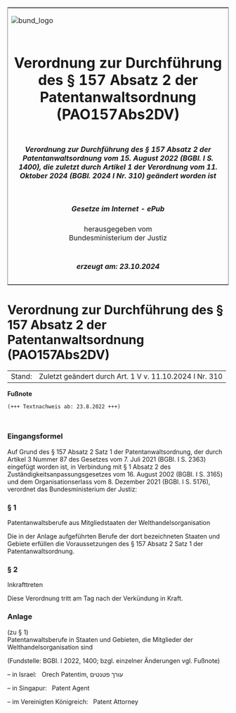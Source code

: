 <span id="DECKBLATT.html"></span>

<table border="0" frame="border" width="100%">

<tr valign="top">

<td align="left">

![bund\_logo](BfJ_2021_Web_de_de.gif)

</td>

<td align="right">

 

</td>

</tr>

<tr align="center" valign="middle">

<td colspan="2">

# Verordnung zur Durchführung des § 157 Absatz 2 der Patentanwaltsordnung (PAO157Abs2DV)

</td>

</tr>

<tr align="center" valign="middle">

<td colspan="2">

##### Verordnung zur Durchführung des § 157 Absatz 2 der Patentanwaltsordnung vom 15. August 2022 (BGBl. I S. 1400), die zuletzt durch Artikel 1 der Verordnung vom 11. Oktober 2024 (BGBl. 2024 I Nr. 310) geändert worden ist

</td>

</tr>

<tr align="center" valign="middle">

<td colspan="2">

  
  

##### Gesetze im Internet - ePub  
  
herausgegeben vom  
Bundesministerium der Justiz

</td>

</tr>

<tr align="center" valign="bottom">

<td colspan="2">

  
  

##### erzeugt am: 23.10.2024

</td>

</tr>

</table>

<span id="BJNR140000022.html"></span>

# Verordnung zur Durchführung des § 157 Absatz 2 der Patentanwaltsordnung (PAO157Abs2DV)

<div>

<div class="jnhtml">

|        |                                                         |
| ------ | ------------------------------------------------------- |
| Stand: | Zuletzt geändert durch Art. 1 V v. 11.10.2024 I Nr. 310 |

</div>

</div>

<div>

  
**Fußnote**

<div class="jnhtml">

<div>

<div class="jurAbsatz">

  

``` 
(+++ Textnachweis ab: 23.8.2022 +++)

 
```

</div>

</div>

</div>

</div>

<span id="BJNR140000022BJNE000100000.html"></span>

### Eingangsformel  

<div>

<div class="jnhtml">

<div>

<div class="jurAbsatz">

Auf Grund des § 157 Absatz 2 Satz 1 der Patentanwaltsordnung, der durch
Artikel 3 Nummer 87 des Gesetzes vom 7. Juli 2021 (BGBl. I S. 2363)
eingefügt worden ist, in Verbindung mit § 1 Absatz 2 des
Zuständigkeitsanpassungsgesetzes vom 16. August 2002 (BGBl. I S. 3165)
und dem Organisationserlass vom 8. Dezember 2021 (BGBl. I S. 5176),
verordnet das Bundesministerium der Justiz:

</div>

</div>

</div>

</div>

<span id="BJNR140000022BJNE000200000.html"></span>

### § 1  
Patentanwaltsberufe aus Mitgliedstaaten der Welthandelsorganisation

<div>

<div class="jnhtml">

<div>

<div class="jurAbsatz">

Die in der Anlage aufgeführten Berufe der dort bezeichneten Staaten und
Gebiete erfüllen die Voraussetzungen des § 157 Absatz 2 Satz 1 der
Patentanwaltsordnung.

</div>

</div>

</div>

</div>

<span id="BJNR140000022BJNE000300000.html"></span>

### § 2  
Inkrafttreten

<div>

<div class="jnhtml">

<div>

<div class="jurAbsatz">

Diese Verordnung tritt am Tag nach der Verkündung in Kraft.

</div>

</div>

</div>

</div>

<span id="BJNR140000022BJNE000402125.html"></span>

### Anlage  
(zu § 1)  
Patentanwaltsberufe in Staaten und Gebieten, die Mitglieder der Welthandelsorganisation sind

<div>

<div class="jnhtml">

<div>

<div class="jurAbsatz">

<div class="kommentar_Fundstelle">

(Fundstelle: BGBl. I 2022, 1400; bzgl. einzelner Änderungen vgl.
Fußnote)  
  

</div>

</div>

<div class="jurAbsatz">

– in Israel:   Orech Patentim, עורך פטנטים

</div>

<div class="jurAbsatz">

– in Singapur:   Patent Agent

</div>

<div class="jurAbsatz">

– im Vereinigten Königreich:   Patent Attorney

</div>

</div>

</div>

</div>
